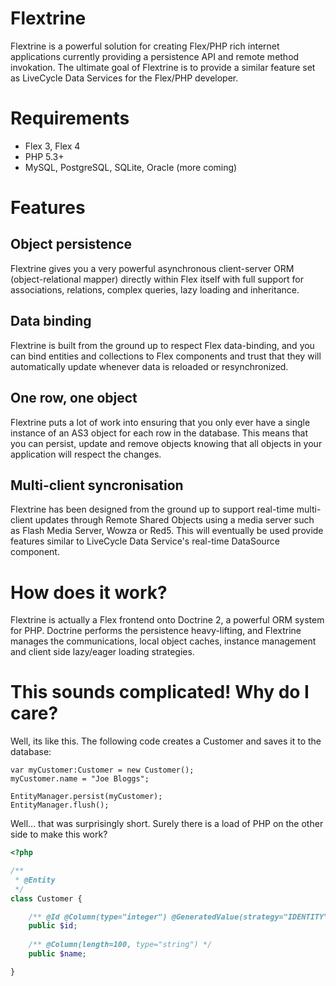 # Flextrine

Flextrine is a powerful solution for creating Flex/PHP rich internet applications currently providing a persistence API and remote method invokation. The ultimate goal of Flextrine is to provide a similar feature set as LiveCycle Data Services for the Flex/PHP developer.

# Requirements
- Flex 3, Flex 4
- PHP 5.3+
- MySQL, PostgreSQL, SQLite, Oracle (more coming)

# Features
## Object persistence
Flextrine gives you a very powerful asynchronous client-server ORM (object-relational mapper) directly within Flex itself with full support for associations, relations, complex queries, lazy loading and inheritance.

## Data binding
Flextrine is built from the ground up to respect Flex data-binding, and you can bind entities and collections to Flex components and trust that they will automatically update whenever data is reloaded or resynchronized.

## One row, one object
Flextrine puts a lot of work into ensuring that you only ever have a single instance of an AS3 object for each row in the database. This means that you can persist, update and remove objects knowing that all objects in your application will respect the changes.

## Multi-client syncronisation
Flextrine has been designed from the ground up to support real-time multi-client updates through Remote Shared Objects using a media server such as Flash Media Server, Wowza or Red5.  This will eventually be used provide features similar to LiveCycle Data Service's real-time DataSource component.

# How does it work?
Flextrine is actually a Flex frontend onto Doctrine 2, a powerful ORM system for PHP.  Doctrine performs the persistence heavy-lifting, and Flextrine manages the communications, local object caches, instance management and client side lazy/eager loading strategies.

# This sounds complicated! Why do I care?

Well, its like this. The following code creates a Customer and saves it to the database:

```
var myCustomer:Customer = new Customer();
myCustomer.name = "Joe Bloggs";

EntityManager.persist(myCustomer);
EntityManager.flush();
```

Well... that was surprisingly short. Surely there is a load of PHP on the other side to make this work?

```php
<?php

/**
 * @Entity
 */
class Customer {

    /** @Id @Column(type="integer") @GeneratedValue(strategy="IDENTITY") */
    public $id;
        
    /** @Column(length=100, type="string") */
    public $name;

}
```